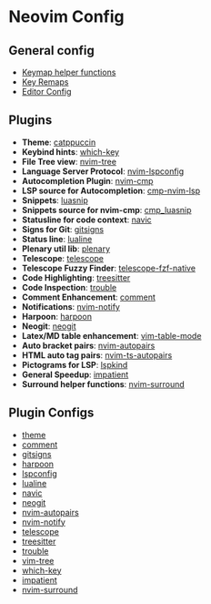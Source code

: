 # Neovim Config

## General config
- [Keymap helper functions](lua/snil/keymap.lua)
- [Key Remaps](lua/snil/keymap.lua)
- [Editor Config](lua/snil/set.lua)

## Plugins

- **Theme**: [catppuccin](https://github.com/catppuccin/nvim)
- **Keybind hints**: [which-key](https://github.com/folke/which-key.nvim)
- **File Tree view**: [nvim-tree](https://github.com/nvim-tree/nvim-tree.lua)
- **Language Server Protocol**: [nvim-lspconfig](https://github.com/neovim/nvim-lspconfig)
- **Autocompletion Plugin**: [nvim-cmp](https://github.com/hrsh7th/nvim-cmp)
- **LSP source for Autocompletion**: [cmp-nvim-lsp](https://github.com/hrsh7th/cmp-nvim-lsp)
- **Snippets**: [luasnip](https://github.com/L3MON4D3/LuaSnip)
- **Snippets source for nvim-cmp**: [cmp_luasnip](https://github.com/saadparwaiz1/cmp_luasnip)
- **Statusline for code context**: [navic](https://github.com/SmiteshP/nvim-navic)
- **Signs for Git**: [gitsigns](https://github.com/lewis6991/gitsigns.nvim)
- **Status line**: [lualine](https://github.com/nvim-lualine/lualine.nvim)
- **Plenary util lib**: [plenary](https://github.com/nvim-lua/plenary.nvim)
- **Telescope**: [telescope](https://github.com/nvim-telescope/telescope.nvim)
- **Telescope Fuzzy Finder**: [telescope-fzf-native](https://github.com/nvim-telescope/telescope-fzf-native.nvim)
- **Code Highlighting**: [treesitter](https://github.com/nvim-treesitter/nvim-treesitter)
- **Code Inspection**: [trouble](https://github.com/folke/trouble.nvim)
- **Comment Enhancement**: [comment](https://github.com/numToStr/Comment.nvim)
- **Notifications**: [nvim-notify](https://github.com/rcarriga/nvim-notify)
- **Harpoon**: [harpoon](https://github.com/ThePrimeagen/harpoon)
- **Neogit**: [neogit](https://github.com/TimUntersberger/neogit)
- **Latex/MD table enhancement**: [vim-table-mode](https://github.com/dhruvasagar/vim-table-mode)
- **Auto bracket pairs**: [nvim-autopairs](https://github.com/windwp/nvim-autopairs)
- **HTML auto tag pairs**: [nvim-ts-autopairs](https://github.com/windwp/nvim-ts-autotag)
- **Pictograms for LSP**: [lspkind](https://github.com/onsails/lspkind.nvim)
- **General Speedup**: [impatient](https://github.com/lewis6991/impatient.nvim)
- **Surround helper functions**: [nvim-surround](kylechui/nvim-surround)

## Plugin Configs
- [theme](after/plugin/color.lua)
- [comment](after/plugin/comment.lua)
- [gitsigns](after/plugin/gitsigns.lua)
- [harpoon](after/plugin/harpoon.lua)
- [lspconfig](after/plugin/lspconfig.lua)
- [lualine](after/plugin/lualine.lua)
- [navic](after/plugin/navic.lua)
- [neogit](after/plugin/neogit.lua)
- [nvim-autopairs](after/plugin/nvim-autopairs.lua)
- [nvim-notify](after/plugin/nvim-notify.lua)
- [telescope](after/plugin/telescope.lua)
- [treesitter](after/plugin/treesitter.lua)
- [trouble](after/plugin/trouble.lua)
- [vim-tree](after/plugin/vim-tree.lua)
- [which-key](after/plugin/which-key.lua)
- [impatient](after/plugin/impatient.lua)
- [nvim-surround](after/plugin/nvim-surround.lua)
